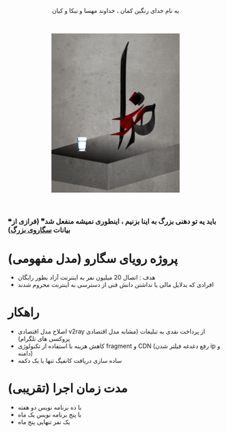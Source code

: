 <p align="center">به نام خدای رنگین کمان ، خداوند مهسا و نیکا و کیان</p><br>
<p align="center"><img src="/asset/khoda.png?raw=true" width="300" ></p><br>

### ❝باید یه تو دهنی بزرگ به اینا بزنیم ، اینطوری نمیشه منفعل شد❞  (فرازی از بیانات [سگاروی بزرگ](https://twitter.com/isegaro))


# پروژه رویای سگارو (مدل مفهومی)
- هدف : اتصال 20 میلیون نفر به اینترنت آزاد بطور رایگان
- افرادی که بدلایل مالی یا نداشتن دانش فنی از دسترسی به اینترنت محروم شدند

# راهکار
- اصلاح مدل اقتصادی v2ray از پرداخت نقدی به تبلیغات (مشابه مدل اقتصادی پروکسی های تلگرام)
- کاهش هزینه با استفاده از تکنولوژی fragment و CDN (رفع دغدغه فیلتر شدن ip و دامنه)
- ساده سازی دریافت کانفیگ تنها با یک دکمه

# مدت زمان اجرا (تقریبی)
- با ده برنامه نویس دو هفته
- با پنج برنامه نویس یک ماه
- یک نفر تنهایی پنج ماه




